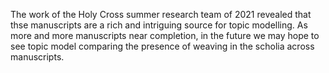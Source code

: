 The work of the Holy Cross summer research team of 2021 revealed that thse manuscripts are a rich and intriguing source for topic modelling. 
As more and more manuscripts near completion, in the future we may hope to see topic model comparing the presence of weaving in the scholia across manuscripts.
